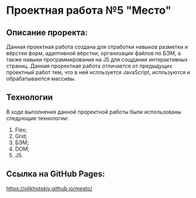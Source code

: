 # Проектная работа №5 "Место"

## Описание проректа:
Данная проектная работа создана для отработки навыков разметки и вёрстки форм, адаптивной вёрстки, организации файлов по БЭМ, а также навыки программирования на JS для сощдания интерактивных страниц. Данная проректная работа отличается от предыдущих проектный работ тем, что в ней испльзуется JavaScript, испльзуются и обрабатываются массивы.

## Технологии
В ходе выполнения данной проректной работы были использованы следующие технологии: 
1. Flex;
2. Grid;
3. БЭМ;
4. DOM;
5. JS.

## Ссылка на GitHub Pages:
https://olikhotskiy.github.io/mesto/